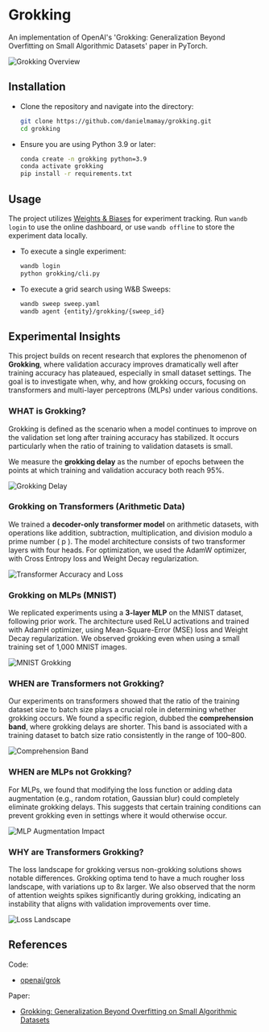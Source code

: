 # Grokking

An implementation of OpenAI's 'Grokking: Generalization Beyond Overfitting on Small Algorithmic Datasets' paper in PyTorch.

![Grokking Overview](figures/Figure_1_left_accuracy.png)

## Installation

* Clone the repository and navigate into the directory:
    ```bash
    git clone https://github.com/danielmamay/grokking.git
    cd grokking
    ```
* Ensure you are using Python 3.9 or later:
    ```bash
    conda create -n grokking python=3.9
    conda activate grokking
    pip install -r requirements.txt
    ```

## Usage

The project utilizes [Weights & Biases](https://wandb.ai/site) for experiment tracking. Run `wandb login` to use the online dashboard, or use `wandb offline` to store the experiment data locally.

* To execute a single experiment:
    ```bash
    wandb login
    python grokking/cli.py
    ```

* To execute a grid search using W&B Sweeps:
    ```bash
    wandb sweep sweep.yaml
    wandb agent {entity}/grokking/{sweep_id}
    ```

## Experimental Insights

This project builds on recent research that explores the phenomenon of **Grokking**, where validation accuracy improves dramatically well after training accuracy has plateaued, especially in small dataset settings. The goal is to investigate when, why, and how grokking occurs, focusing on transformers and multi-layer perceptrons (MLPs) under various conditions.

### WHAT is Grokking?

Grokking is defined as the scenario when a model continues to improve on the validation set long after training accuracy has stabilized. It occurs particularly when the ratio of training to validation datasets is small.

We measure the **grokking delay** as the number of epochs between the points at which training and validation accuracy both reach 95%.

![Grokking Delay](figures/Grokking_Delay_BS_DataSize_epoch-1.png)

### Grokking on Transformers (Arithmetic Data)

We trained a **decoder-only transformer model** on arithmetic datasets, with operations like addition, subtraction, multiplication, and division modulo a prime number \( p \). The model architecture consists of two transformer layers with four heads. For optimization, we used the AdamW optimizer, with Cross Entropy loss and Weight Decay regularization.

![Transformer Accuracy and Loss](figures/accuracy_plot-1.png)

### Grokking on MLPs (MNIST)

We replicated experiments using a **3-layer MLP** on the MNIST dataset, following prior work. The architecture used ReLU activations and trained with AdamH optimizer, using Mean-Square-Error (MSE) loss and Weight Decay regularization. We observed grokking even when using a small training set of 1,000 MNIST images.

![MNIST Grokking](figures/MNIST_Grokking-1.png)

### WHEN are Transformers not Grokking?

Our experiments on transformers showed that the ratio of the training dataset size to batch size plays a crucial role in determining whether grokking occurs. We found a specific region, dubbed the **comprehension band**, where grokking delays are shorter. This band is associated with a training dataset to batch size ratio consistently in the range of 100–800.

![Comprehension Band](figures/Grokking_Delay_BS_DataSize_epoch-1.png)

### WHEN are MLPs not Grokking?

For MLPs, we found that modifying the loss function or adding data augmentation (e.g., random rotation, Gaussian blur) could completely eliminate grokking delays. This suggests that certain training conditions can prevent grokking even in settings where it would otherwise occur.

![MLP Augmentation Impact](figures/MNIST_Grokking_Aug1-1.png)

### WHY are Transformers Grokking?

The loss landscape for grokking versus non-grokking solutions shows notable differences. Grokking optima tend to have a much rougher loss landscape, with variations up to 8x larger. We also observed that the norm of attention weights spikes significantly during grokking, indicating an instability that aligns with validation improvements over time.

![Loss Landscape](visualized_runs/742kf75w/results_steps_100_range_5_3D-1.png)

## References

Code:

* [openai/grok](https://github.com/openai/grok)

Paper:

* [Grokking: Generalization Beyond Overfitting on Small Algorithmic Datasets](https://arxiv.org/abs/2201.02177)
